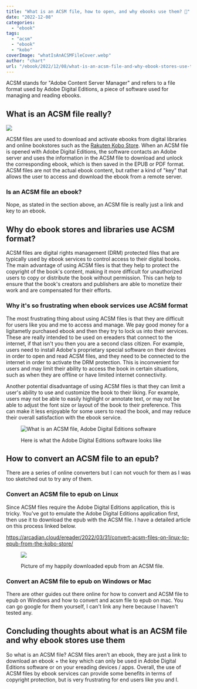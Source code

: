```yaml
---
title: "What is an ACSM file, how to open, and why ebooks use them? 🤔"
date: "2022-12-08"
categories: 
  - "ebook"
tags: 
  - "acsm"
  - "ebook"
  - "kobo"
coverImage: "whatIsAnACSMFileCover.webp"
author: "chart"
url: "/ebook/2022/12/08/what-is-an-acsm-file-and-why-ebook-stores-use-them-%f0%9f%a4%94/"
---
```


ACSM stands for "Adobe Content Server Manager" and refers to a file format used by Adobe Digital Editions, a piece of software used for managing and reading ebooks.

## What is an ACSM file really?

![](/images/InfoGraphicOnWhatIsAnACSMFile.webp)

ACSM files are used to download and activate ebooks from digital libraries and online bookstores such as the [Rakuten Kobo Store](https://www.kobo.com/us/en). When an ACSM file is opened with Adobe Digital Editions, the software contacts an Adobe server and uses the information in the ACSM file to download and unlock the corresponding ebook, which is then saved in the EPUB or PDF format. ACSM files are not the actual ebook content, but rather a kind of "key" that allows the user to access and download the ebook from a remote server.

### Is an ACSM file an ebook?

Nope, as stated in the section above, an ACSM file is really just a link and key to an ebook.

## Why do ebook stores and libraries use ACSM format?

ACSM files are digital rights management (DRM) protected files that are typically used by ebook services to control access to their digital books. The main advantage of using ACSM files is that they help to protect the copyright of the book's content, making it more difficult for unauthorized users to copy or distribute the book without permission. This can help to ensure that the book's creators and publishers are able to monetize their work and are compensated for their efforts.

### Why it's so frustrating when ebook services use ACSM format

The most frustrating thing about using ACSM files is that they are difficult for users like you and me to access and manage. We pay good money for a ligitametly purchased ebook and then they try to lock us into their services. These are really intended to be used on ereaders that connect to the internet, if that isn't you then you are a second class citizen. For example, users need to install Adobe's proprietary special software on their devices in order to open and read ACSM files, and they need to be connected to the internet in order to activate the DRM protection. This is inconvenient for users and may limit their ability to access the book in certain situations, such as when they are offline or have limited internet connectivity.

Another potential disadvantage of using ACSM files is that they can limit a user's ability to use and customize the book to their liking. For example, users may not be able to easily highlight or annotate text, or may not be able to adjust the font size or layout of the book to their preference. This can make it less enjoyable for some users to read the book, and may reduce their overall satisfaction with the ebook service.

<figure>

![What is an ACSM file, Adobe Digital Editions software](/images/ADE-pop-up.png)

<figcaption>

Here is what the Adobe Digital Editions software looks like

</figcaption>

</figure>

## How to convert an ACSM file to an epub?

There are a series of online converters but I can not vouch for them as I was too sketched out to try any of them.

### Convert an ACSM file to epub on Linux

Since ACSM files require the Adobe Digital Editions application, this is tricky. You've got to emulate the Adobe Digital Editions application first, then use it to download the epub with the ACSM file. I have a detailed article on this process linked below.

https://arcadian.cloud/ereader/2022/03/31/convert-acsm-files-on-linux-to-epub-from-the-kobo-store/

<figure>

![](/images/converted-epub.png)

<figcaption>

Picture of my happily downloaded epub from an ACSM file.

</figcaption>

</figure>

### Convert an ACSM file to epub on Windows or Mac

There are other guides out there online for how to convert and ACSM file to epub on Windows and how to convert and acsm file to epub on mac. You can go google for them yourself, I can't link any here because I haven't tested any.

## Concluding thoughts about what is an ACSM file and why ebook stores use them

So what is an ACSM file? ACSM files aren't an ebook, they are just a link to download an ebook + the key which can only be used in Adobe Digital Editions software or on your ereading devices / apps. Overall, the use of ACSM files by ebook services can provide some benefits in terms of copyright protection, but is very frustrating for end users like you and I.
